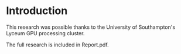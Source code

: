 # Introduction
This research was possible thanks to the University of Southampton's Lyceum GPU processing cluster.

The full research is included in Report.pdf.

